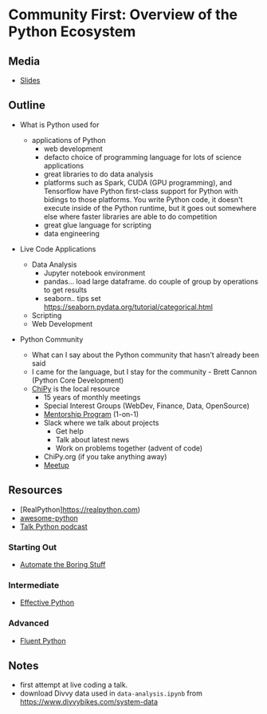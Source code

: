 # Community First: Overview of the Python Ecosystem

## Media

- [Slides](http://bit.ly/python-ecosystem-overview)

## Outline

- What is Python used for
  - applications of Python
    - web development
    - defacto choice of programming language for lots of science applications
    - great libraries to do data analysis
    - platforms such as Spark, CUDA (GPU programming), and Tensorflow have Python first-class support for Python with bidings to those platforms. You write Python code, it doesn't execute inside of the Python runtime, but it goes out somewhere else where faster libraries are able to do competition
    - great glue language for scripting
    - data engineering

- Live Code Applications
  - Data Analysis
    - Jupyter notebook environment
    - pandas... load large dataframe. do couple of group by operations to get results
    - seaborn.. tips set https://seaborn.pydata.org/tutorial/categorical.html
  - Scripting
  - Web Development

- Python Community
  - What can I say about the Python community that hasn't already been said
  - I came for the language, but I stay for the community - Brett Cannon (Python Core Development)
  - [ChiPy](https://www.chipy.org) is the local resource
    - 15 years of monthly meetings
    - Special Interest Groups (WebDev, Finance, Data, OpenSource)
    - [Mentorship Program](https://chipymentor.org/) (1-on-1)
    - Slack where we talk about projects
      - Get help
      - Talk about latest news
      - Work on problems together (advent of code)
    - ChiPy.org (if you take anything away)
    - [Meetup](https://www.meetup.com/_ChiPy_/)

## Resources

- [RealPython]https://realpython.com)
- [awesome-python](https://github.com/vinta/awesome-python)
- [Talk Python podcast](https://talkpython.fm/)

### Starting Out

- [Automate the Boring Stuff](https://automatetheboringstuff.com/)

### Intermediate

- [Effective Python](https://www.amazon.com/Effective-Python-Specific-Software-Development/dp/0134034287)

### Advanced

- [Fluent Python](https://www.amazon.com/Fluent-Python-Concise-Effective-Programming/dp/1491946008)

## Notes

- first attempt at live coding a talk.
- download Divvy data used in `data-analysis.ipynb` from https://www.divvybikes.com/system-data
